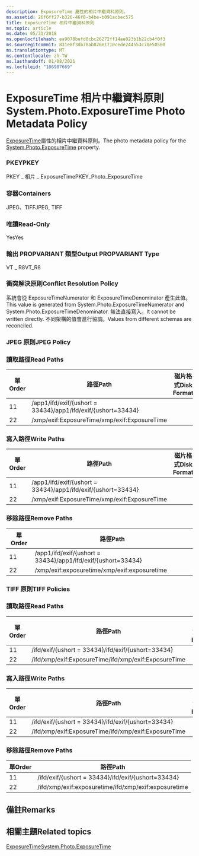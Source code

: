 ```yaml
---
description: ExposureTime 屬性的相片中繼資料原則。
ms.assetid: 26f6ff27-b326-46f8-b4be-b091acbec575
title: ExposureTime 相片中繼資料原則
ms.topic: article
ms.date: 05/31/2018
ms.openlocfilehash: ea9078befd0cbc26272ff14ae023b1b22cb4f0f3
ms.sourcegitcommit: 831e8f3db78ab820e1710cede244553c70e50500
ms.translationtype: MT
ms.contentlocale: zh-TW
ms.lasthandoff: 01/08/2021
ms.locfileid: "106987669"
---
```

# <a name="systemphotoexposuretime-photo-metadata-policy"></a><span data-ttu-id="bcfb2-103">ExposureTime 相片中繼資料原則</span><span class="sxs-lookup"><span data-stu-id="bcfb2-103">System.Photo.ExposureTime Photo Metadata Policy</span></span>

<span data-ttu-id="bcfb2-104">[ExposureTime](../properties/props-system-photo-exposuretime.md)屬性的相片中繼資料原則。</span><span class="sxs-lookup"><span data-stu-id="bcfb2-104">The photo metadata policy for the [System.Photo.ExposureTime](../properties/props-system-photo-exposuretime.md) property.</span></span>

### <a name="pkey"></a><span data-ttu-id="bcfb2-105">PKEY</span><span class="sxs-lookup"><span data-stu-id="bcfb2-105">PKEY</span></span>

<span data-ttu-id="bcfb2-106">PKEY \_ 相片 \_ ExposureTime</span><span class="sxs-lookup"><span data-stu-id="bcfb2-106">PKEY\_Photo\_ExposureTime</span></span>

### <a name="containers"></a><span data-ttu-id="bcfb2-107">容器</span><span class="sxs-lookup"><span data-stu-id="bcfb2-107">Containers</span></span>

<span data-ttu-id="bcfb2-108">JPEG、TIFF</span><span class="sxs-lookup"><span data-stu-id="bcfb2-108">JPEG, TIFF</span></span>

### <a name="read-only"></a><span data-ttu-id="bcfb2-109">唯讀</span><span class="sxs-lookup"><span data-stu-id="bcfb2-109">Read-Only</span></span>

<span data-ttu-id="bcfb2-110">Yes</span><span class="sxs-lookup"><span data-stu-id="bcfb2-110">Yes</span></span>

### <a name="output-propvariant-type"></a><span data-ttu-id="bcfb2-111">輸出 PROPVARIANT 類型</span><span class="sxs-lookup"><span data-stu-id="bcfb2-111">Output PROPVARIANT Type</span></span>

<span data-ttu-id="bcfb2-112">VT \_ R8</span><span class="sxs-lookup"><span data-stu-id="bcfb2-112">VT\_R8</span></span>

### <a name="conflict-resolution-policy"></a><span data-ttu-id="bcfb2-113">衝突解決原則</span><span class="sxs-lookup"><span data-stu-id="bcfb2-113">Conflict Resolution Policy</span></span>

<span data-ttu-id="bcfb2-114">系統會從 ExposureTimeNumerator 和 ExposureTimeDenominator 產生此值。</span><span class="sxs-lookup"><span data-stu-id="bcfb2-114">This value is generated from System.Photo.ExposureTimeNumerator and System.Photo.ExposureTimeDenominator.</span></span> <span data-ttu-id="bcfb2-115">無法直接寫入。</span><span class="sxs-lookup"><span data-stu-id="bcfb2-115">It cannot be written directly.</span></span> <span data-ttu-id="bcfb2-116">不同架構的值會進行協調。</span><span class="sxs-lookup"><span data-stu-id="bcfb2-116">Values from different schemas are reconciled.</span></span>

### <a name="jpeg-policy"></a><span data-ttu-id="bcfb2-117">JPEG 原則</span><span class="sxs-lookup"><span data-stu-id="bcfb2-117">JPEG Policy</span></span>

### <a name="read-paths"></a><span data-ttu-id="bcfb2-118">讀取路徑</span><span class="sxs-lookup"><span data-stu-id="bcfb2-118">Read Paths</span></span>



| <span data-ttu-id="bcfb2-119">單</span><span class="sxs-lookup"><span data-stu-id="bcfb2-119">Order</span></span> | <span data-ttu-id="bcfb2-120">路徑</span><span class="sxs-lookup"><span data-stu-id="bcfb2-120">Path</span></span>                          | <span data-ttu-id="bcfb2-121">磁片格式</span><span class="sxs-lookup"><span data-stu-id="bcfb2-121">Disk Format</span></span> |
|-------|-------------------------------|-------------|
| <span data-ttu-id="bcfb2-122">1</span><span class="sxs-lookup"><span data-stu-id="bcfb2-122">1</span></span>     | <span data-ttu-id="bcfb2-123">/app1/ifd/exif/{ushort = 33434}</span><span class="sxs-lookup"><span data-stu-id="bcfb2-123">/app1/ifd/exif/{ushort=33434}</span></span> |             |
| <span data-ttu-id="bcfb2-124">2</span><span class="sxs-lookup"><span data-stu-id="bcfb2-124">2</span></span>     | <span data-ttu-id="bcfb2-125">/xmp/exif:ExposureTime</span><span class="sxs-lookup"><span data-stu-id="bcfb2-125">/xmp/exif:ExposureTime</span></span>        |             |



 

### <a name="write-paths"></a><span data-ttu-id="bcfb2-126">寫入路徑</span><span class="sxs-lookup"><span data-stu-id="bcfb2-126">Write Paths</span></span>



| <span data-ttu-id="bcfb2-127">單</span><span class="sxs-lookup"><span data-stu-id="bcfb2-127">Order</span></span> | <span data-ttu-id="bcfb2-128">路徑</span><span class="sxs-lookup"><span data-stu-id="bcfb2-128">Path</span></span>                          | <span data-ttu-id="bcfb2-129">磁片格式</span><span class="sxs-lookup"><span data-stu-id="bcfb2-129">Disk Format</span></span> |
|-------|-------------------------------|-------------|
| <span data-ttu-id="bcfb2-130">1</span><span class="sxs-lookup"><span data-stu-id="bcfb2-130">1</span></span>     | <span data-ttu-id="bcfb2-131">/app1/ifd/exif/{ushort = 33434}</span><span class="sxs-lookup"><span data-stu-id="bcfb2-131">/app1/ifd/exif/{ushort=33434}</span></span> |             |
| <span data-ttu-id="bcfb2-132">2</span><span class="sxs-lookup"><span data-stu-id="bcfb2-132">2</span></span>     | <span data-ttu-id="bcfb2-133">/xmp/exif:ExposureTime</span><span class="sxs-lookup"><span data-stu-id="bcfb2-133">/xmp/exif:ExposureTime</span></span>        |             |



 

### <a name="remove-paths"></a><span data-ttu-id="bcfb2-134">移除路徑</span><span class="sxs-lookup"><span data-stu-id="bcfb2-134">Remove Paths</span></span>



| <span data-ttu-id="bcfb2-135">單</span><span class="sxs-lookup"><span data-stu-id="bcfb2-135">Order</span></span> | <span data-ttu-id="bcfb2-136">路徑</span><span class="sxs-lookup"><span data-stu-id="bcfb2-136">Path</span></span>                          |
|-------|-------------------------------|
| <span data-ttu-id="bcfb2-137">1</span><span class="sxs-lookup"><span data-stu-id="bcfb2-137">1</span></span>     | <span data-ttu-id="bcfb2-138">/app1/ifd/exif/{ushort = 33434}</span><span class="sxs-lookup"><span data-stu-id="bcfb2-138">/app1/ifd/exif/{ushort=33434}</span></span> |
| <span data-ttu-id="bcfb2-139">2</span><span class="sxs-lookup"><span data-stu-id="bcfb2-139">2</span></span>     | <span data-ttu-id="bcfb2-140">/xmp/exif:exposuretime</span><span class="sxs-lookup"><span data-stu-id="bcfb2-140">/xmp/exif:exposuretime</span></span>        |



 

### <a name="tiff-policies"></a><span data-ttu-id="bcfb2-141">TIFF 原則</span><span class="sxs-lookup"><span data-stu-id="bcfb2-141">TIFF Policies</span></span>

### <a name="read-paths"></a><span data-ttu-id="bcfb2-142">讀取路徑</span><span class="sxs-lookup"><span data-stu-id="bcfb2-142">Read Paths</span></span>



| <span data-ttu-id="bcfb2-143">單</span><span class="sxs-lookup"><span data-stu-id="bcfb2-143">Order</span></span> | <span data-ttu-id="bcfb2-144">路徑</span><span class="sxs-lookup"><span data-stu-id="bcfb2-144">Path</span></span>                       | <span data-ttu-id="bcfb2-145">磁片格式</span><span class="sxs-lookup"><span data-stu-id="bcfb2-145">Disk Format</span></span> |
|-------|----------------------------|-------------|
| <span data-ttu-id="bcfb2-146">1</span><span class="sxs-lookup"><span data-stu-id="bcfb2-146">1</span></span>     | <span data-ttu-id="bcfb2-147">/ifd/exif/{ushort = 33434}</span><span class="sxs-lookup"><span data-stu-id="bcfb2-147">/ifd/exif/{ushort=33434}</span></span>   |             |
| <span data-ttu-id="bcfb2-148">2</span><span class="sxs-lookup"><span data-stu-id="bcfb2-148">2</span></span>     | <span data-ttu-id="bcfb2-149">/ifd/xmp/exif:ExposureTime</span><span class="sxs-lookup"><span data-stu-id="bcfb2-149">/ifd/xmp/exif:ExposureTime</span></span> |             |



 

### <a name="write-paths"></a><span data-ttu-id="bcfb2-150">寫入路徑</span><span class="sxs-lookup"><span data-stu-id="bcfb2-150">Write Paths</span></span>



| <span data-ttu-id="bcfb2-151">單</span><span class="sxs-lookup"><span data-stu-id="bcfb2-151">Order</span></span> | <span data-ttu-id="bcfb2-152">路徑</span><span class="sxs-lookup"><span data-stu-id="bcfb2-152">Path</span></span>                       | <span data-ttu-id="bcfb2-153">磁片格式</span><span class="sxs-lookup"><span data-stu-id="bcfb2-153">Disk Format</span></span> |
|-------|----------------------------|-------------|
| <span data-ttu-id="bcfb2-154">1</span><span class="sxs-lookup"><span data-stu-id="bcfb2-154">1</span></span>     | <span data-ttu-id="bcfb2-155">/ifd/exif/{ushort = 33434}</span><span class="sxs-lookup"><span data-stu-id="bcfb2-155">/ifd/exif/{ushort=33434}</span></span>   |             |
| <span data-ttu-id="bcfb2-156">2</span><span class="sxs-lookup"><span data-stu-id="bcfb2-156">2</span></span>     | <span data-ttu-id="bcfb2-157">/ifd/xmp/exif:ExposureTime</span><span class="sxs-lookup"><span data-stu-id="bcfb2-157">/ifd/xmp/exif:ExposureTime</span></span> |             |



 

### <a name="remove-paths"></a><span data-ttu-id="bcfb2-158">移除路徑</span><span class="sxs-lookup"><span data-stu-id="bcfb2-158">Remove Paths</span></span>



| <span data-ttu-id="bcfb2-159">單</span><span class="sxs-lookup"><span data-stu-id="bcfb2-159">Order</span></span> | <span data-ttu-id="bcfb2-160">路徑</span><span class="sxs-lookup"><span data-stu-id="bcfb2-160">Path</span></span>                       |
|-------|----------------------------|
| <span data-ttu-id="bcfb2-161">1</span><span class="sxs-lookup"><span data-stu-id="bcfb2-161">1</span></span>     | <span data-ttu-id="bcfb2-162">/ifd/exif/{ushort = 33434}</span><span class="sxs-lookup"><span data-stu-id="bcfb2-162">/ifd/exif/{ushort=33434}</span></span>   |
| <span data-ttu-id="bcfb2-163">2</span><span class="sxs-lookup"><span data-stu-id="bcfb2-163">2</span></span>     | <span data-ttu-id="bcfb2-164">/ifd/xmp/exif:exposuretime</span><span class="sxs-lookup"><span data-stu-id="bcfb2-164">/ifd/xmp/exif:exposuretime</span></span> |



 

## <a name="remarks"></a><span data-ttu-id="bcfb2-165">備註</span><span class="sxs-lookup"><span data-stu-id="bcfb2-165">Remarks</span></span>

## <a name="related-topics"></a><span data-ttu-id="bcfb2-166">相關主題</span><span class="sxs-lookup"><span data-stu-id="bcfb2-166">Related topics</span></span>

<dl> <dt>

[<span data-ttu-id="bcfb2-167">ExposureTime</span><span class="sxs-lookup"><span data-stu-id="bcfb2-167">System.Photo.ExposureTime</span></span>](../properties/props-system-photo-exposuretime.md)
</dt> </dl>

 

 
